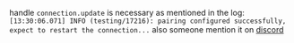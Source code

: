 handle `connection.update` is necessary as mentioned in the log: `[13:30:06.071] INFO (testing/17216): pairing configured successfully, expect to restart the connection...`
also someone mention it on [discord](https://discord.com/channels/725839806084546610/1221415779682095134/1221778458959548468)